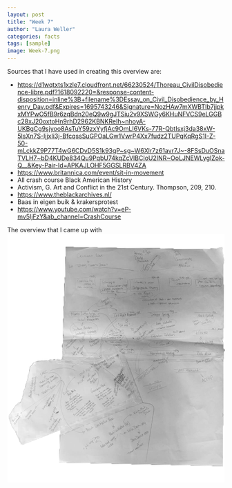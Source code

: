 ```yaml
---
layout: post
title: "Week 7"
author: "Laura Weller"
categories: facts
tags: [sample]
image: Week-7.png
---
```


Sources that I have used in creating this overview are:
- https://d1wqtxts1xzle7.cloudfront.net/66230524/Thoreau_CivilDisobedience-libre.pdf?1618092220=&response-content-disposition=inline%3B+filename%3DEssay_on_Civil_Disobedience_by_Henry_Dav.pdf&Expires=1695743246&Signature=NozHAw7mXWBTIb7jjpkxMYPwO5fB9r6zqBdn20eQ9w9gJTSiu2v9XSWGy6KHuNFVCS9eLGGBc28xJ20oxtoHn9rhD2962KBNKReIh~nhoyA-UKBgCg9sjyoo8AsTuY59zxYyfjAc9OmLI6VKs-77R-QbtIsxj3da38xW-5lsXn7S-IjjxIi3j-BfcqssSuGPOaLGw1VwrP4Xx7fudz2TUPqKqRgS1I-Z-50-mLckkZ9P77T4wG6CDvD5S1k93gP~sg~W6Xlr7z61avr7J~-8FSsDuOSnaTVLH7~bD4KUDe834Qu9PqbU74kqZcVlBCIoU2INR~OoLJNEWLygIZok-Q__&Key-Pair-Id=APKAJLOHF5GGSLRBV4ZA
- https://www.britannica.com/event/sit-in-movement
- All crash course Black American History
- Activism, G. Art and Conflict in the 21st Century. Thompson, 209, 210.
- https://www.theblackarchives.nl/
- Baas in eigen buik & krakersprotest
- https://www.youtube.com/watch?v=eP-mv5IjFzY&ab_channel=CrashCourse

The overview that I came up with
<img src="./assets/img/Week-7a.png" alt="Week-7a">

